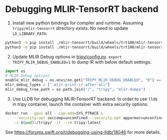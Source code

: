 # Debugging MLIR-TensorRT backend

1. Install new python bindings for compiler and runtime. Assuming `tripy/mlir-tensorrt` directory exists. No need to update `LD_LIBRARY_PATH`.
```bash
python3 -m pip install ./mlir-tensorrt/build/wheels/trt100/mlir-tensorrt-compiler-wheel/mlir_tensorrt_compiler-0.1.7+cuda12.trt100-cp310-cp310-linux_x86_64.whl
python3 -m pip install ./mlir-tensorrt/build/wheels/trt100/mlir-tensorrt-runtime-wheel/mlir_tensorrt_runtime-0.1.7+cuda12.trt100-cp310-cp310-linux_x86_64.whl
```

2. Update MLIR Debug options in [tripy/config.py](source:/tripy/config.py).
 	`export TRIPY_MLIR_DEBUG_ENABLED=1` to dump IR with below default settings.
```py
import os
# MLIR Debug options
enable_mlir_debug = os.environ.get("TRIPY_MLIR_DEBUG_ENABLED", "0") == "1"
mlir_debug_types = ["-mlir-print-ir-after-all"]
mlir_debug_tree_path = os.path.join("/", "tripy", "mlir-dumps")
```

3. Use LLDB for debugging MLIR-TensorRT backend.
In order to use `lldb` in tripy container, launch the container with extra security options:

```bash
docker run --gpus all --cap-add=SYS_PTRACE \
	--security-opt seccomp=unconfined --security-opt apparmor=unconfined \
	-v $(pwd):/tripy/ -it --rm tripy:latest
```
See https://forums.swift.org/t/debugging-using-lldb/18046 for more details.
